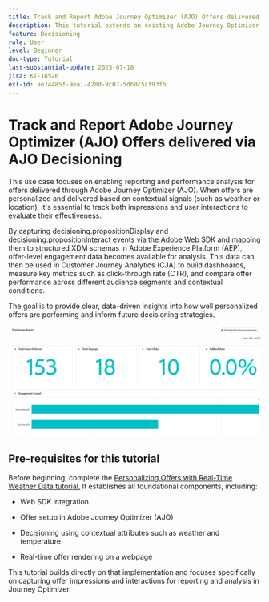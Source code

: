 ```yaml
---
title: Track and Report Adobe Journey Optimizer (AJO) Offers delivered  via AJO Decisioning
description: This tutorial extends an existing Adobe Journey Optimizer (AJO) implementation that delivers personalized offers based on contextual data such as temperature. It outlines how to capture impression and interaction events and prepare the data for reporting within Journey Optimizer.
feature: Decisioning
role: User
level: Beginner
doc-type: Tutorial
last-substantial-update: 2025-07-18
jira: KT-18526
exl-id: ae74485f-9ea1-428d-9c07-5db0c5cf93fb
---
```

# Track and Report Adobe Journey Optimizer (AJO) Offers delivered  via AJO Decisioning

This use case focuses on enabling reporting and performance analysis for offers delivered through Adobe Journey Optimizer (AJO). When offers are personalized and delivered based on contextual signals (such as weather or location), it's essential to track both impressions and user interactions to evaluate their effectiveness.

By capturing decisioning.propositionDisplay and decisioning.propositionInteract events via the Adobe Web SDK and mapping them to structured XDM schemas in Adobe Experience Platform (AEP), offer-level engagement data becomes available for analysis. This data can then be used in Customer Journey Analytics (CJA) to build dashboards, measure key metrics such as click-through rate (CTR), and compare offer performance across different audience segments and contextual conditions.

The goal is to provide clear, data-driven insights into how well personalized offers are performing and inform future decisioning strategies.



    
![reporting-dashboard](assets/dashboard-reporting.png)



## Pre-requisites for this tutorial

Before beginning, complete the [Personalizing Offers with Real-Time Weather Data tutorial.](https://experienceleague.adobe.com/en/docs/journey-optimizer-learn/personalizing-offers-with-real-time-weather-data/introduction) It establishes all foundational components, including:

-   Web SDK integration

-   Offer setup in Adobe Journey Optimizer (AJO)

-   Decisioning using contextual attributes such as weather and temperature

-   Real-time offer rendering on a webpage

This tutorial builds directly on that implementation and focuses specifically on capturing offer impressions and interactions for reporting and analysis in Journey Optimizer.

